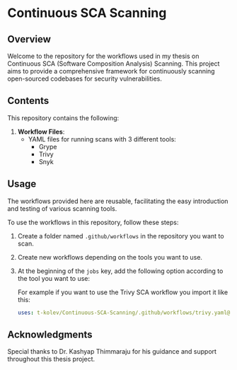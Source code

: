 # Continuous SCA Scanning

## Overview

Welcome to the repository for the workflows used in my thesis on Continuous SCA (Software Composition Analysis) Scanning. This project aims to provide a comprehensive framework for continuously scanning open-sourced codebases for security vulnerabilities.

## Contents

This repository contains the following:

1. **Workflow Files**:
    - YAML files for running scans with 3 different tools:
      - Grype
      - Trivy
      - Snyk

## Usage

The workflows provided here are reusable, facilitating the easy introduction and testing of various scanning tools.

To use the workflows in this repository, follow these steps:

1. Create a folder named `.github/workflows` in the repository you want to scan.
2. Create new workflows depending on the tools you want to use.
3. At the beginning of the `jobs` key, add the following option according to the tool you want to use:

   For example if you want to use the Trivy SCA workflow you import it like this:

   ```yaml
   uses: t-kolev/Continuous-SCA-Scanning/.github/workflows/trivy.yaml@main
   ```

## Acknowledgments

Special thanks to Dr. Kashyap Thimmaraju for his guidance and support throughout this thesis project.
